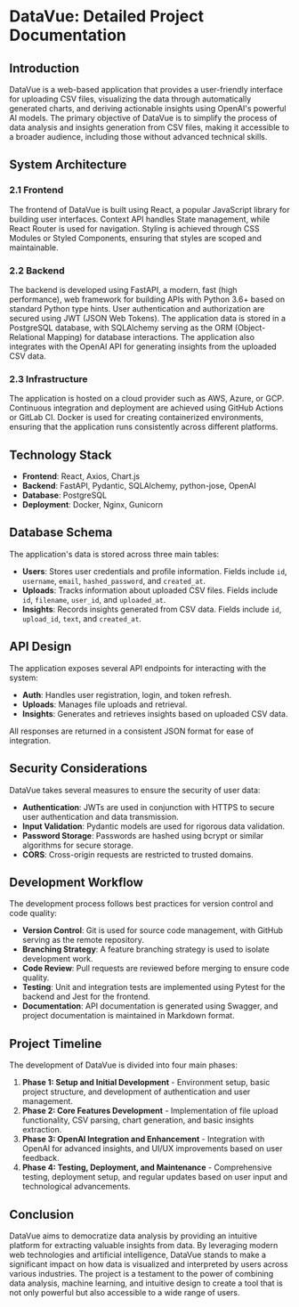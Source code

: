 # DataVue: Detailed Project Documentation

## Introduction

DataVue is a web-based application that provides a user-friendly interface for uploading CSV files, visualizing the data through automatically generated charts, and deriving actionable insights using OpenAI's powerful AI models. The primary objective of DataVue is to simplify the process of data analysis and insights generation from CSV files, making it accessible to a broader audience, including those without advanced technical skills.

## System Architecture

### 2.1 Frontend

The frontend of DataVue is built using React, a popular JavaScript library for building user interfaces. Context API handles State management, while React Router is used for navigation. Styling is achieved through CSS Modules or Styled Components, ensuring that styles are scoped and maintainable.

### 2.2 Backend

The backend is developed using FastAPI, a modern, fast (high performance), web framework for building APIs with Python 3.6+ based on standard Python type hints. User authentication and authorization are secured using JWT (JSON Web Tokens). The application data is stored in a PostgreSQL database, with SQLAlchemy serving as the ORM (Object-Relational Mapping) for database interactions. The application also integrates with the OpenAI API for generating insights from the uploaded CSV data.

### 2.3 Infrastructure

The application is hosted on a cloud provider such as AWS, Azure, or GCP. Continuous integration and deployment are achieved using GitHub Actions or GitLab CI. Docker is used for creating containerized environments, ensuring that the application runs consistently across different platforms.

## Technology Stack

- **Frontend**: React, Axios, Chart.js
- **Backend**: FastAPI, Pydantic, SQLAlchemy, python-jose, OpenAI
- **Database**: PostgreSQL
- **Deployment**: Docker, Nginx, Gunicorn

## Database Schema

The application's data is stored across three main tables:

- **Users**: Stores user credentials and profile information. Fields include `id`, `username`, `email`, `hashed_password`, and `created_at`.
- **Uploads**: Tracks information about uploaded CSV files. Fields include `id`, `filename`, `user_id`, and `uploaded_at`.
- **Insights**: Records insights generated from CSV data. Fields include `id`, `upload_id`, `text`, and `created_at`.

## API Design

The application exposes several API endpoints for interacting with the system:

- **Auth**: Handles user registration, login, and token refresh.
- **Uploads**: Manages file uploads and retrieval.
- **Insights**: Generates and retrieves insights based on uploaded CSV data.

All responses are returned in a consistent JSON format for ease of integration.

## Security Considerations

DataVue takes several measures to ensure the security of user data:

- **Authentication**: JWTs are used in conjunction with HTTPS to secure user authentication and data transmission.
- **Input Validation**: Pydantic models are used for rigorous data validation.
- **Password Storage**: Passwords are hashed using bcrypt or similar algorithms for secure storage.
- **CORS**: Cross-origin requests are restricted to trusted domains.

## Development Workflow

The development process follows best practices for version control and code quality:

- **Version Control**: Git is used for source code management, with GitHub serving as the remote repository.
- **Branching Strategy**: A feature branching strategy is used to isolate development work.
- **Code Review**: Pull requests are reviewed before merging to ensure code quality.
- **Testing**: Unit and integration tests are implemented using Pytest for the backend and Jest for the frontend.
- **Documentation**: API documentation is generated using Swagger, and project documentation is maintained in Markdown format.

## Project Timeline

The development of DataVue is divided into four main phases:

1. **Phase 1: Setup and Initial Development** - Environment setup, basic project structure, and development of authentication and user management.
2. **Phase 2: Core Features Development** - Implementation of file upload functionality, CSV parsing, chart generation, and basic insights extraction.
3. **Phase 3: OpenAI Integration and Enhancement** - Integration with OpenAI for advanced insights, and UI/UX improvements based on user feedback.
4. **Phase 4: Testing, Deployment, and Maintenance** - Comprehensive testing, deployment setup, and regular updates based on user input and technological advancements.

## Conclusion

DataVue aims to democratize data analysis by providing an intuitive platform for extracting valuable insights from data. By leveraging modern web technologies and artificial intelligence, DataVue stands to make a significant impact on how data is visualized and interpreted by users across various industries. The project is a testament to the power of combining data analysis, machine learning, and intuitive design to create a tool that is not only powerful but also accessible to a wide range of users.
